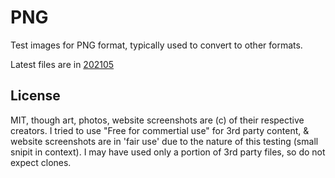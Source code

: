 # PNG
Test images for PNG format, typically used to convert to other formats.

Latest files are in [202105](./202105/202105.md)

## License

MIT, though art, photos, website screenshots are (c) of their respective creators.  I tried to use "Free for commertial use" for 3rd party content, & website screenshots are in 'fair use' due to the nature of this testing (small snipit in context).
I may have used only a portion of 3rd party files, so do not expect clones.
